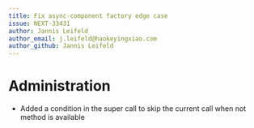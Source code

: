```yaml
---
title: Fix async-component factory edge case
issue: NEXT-33431
author: Jannis Leifeld
author_email: j.leifeld@haokeyingxiao.com
author_github: Jannis Leifeld
---
```

# Administration
* Added a condition in the super call to skip the current call when not method is available
